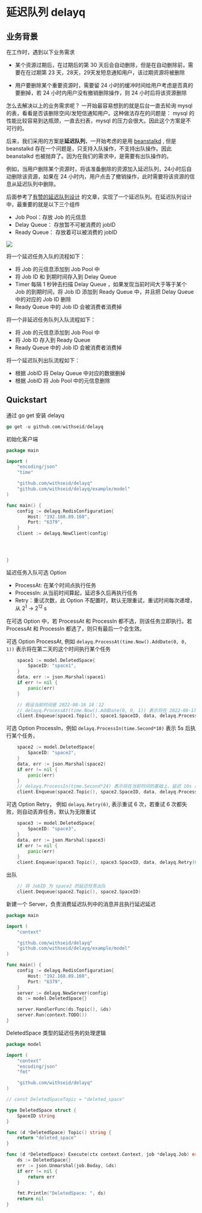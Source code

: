 # 延迟队列 delayq



## 业务背景

在工作时，遇到以下业务需求

- 某个资源过期后，在过期后的第 30 天后会自动删除，但是在自动删除前，需要在在过期第 23 天，28天，29天发短息通知用户，该过期资源将被删除

- 用户要删除某个重要资源时，需要留 24 小时的缓冲时间给用户考虑是否真的要删掉，若 24 小时内用户没有撤销删除操作，则 24 小时后将该资源删除

怎么去解决以上的业务需求呢？ 一开始最容易想到的就是后台一直去轮询 mysql 的表，看看是否该删除空间/发短信通知用户。这种做法存在的问题是： mysql 的性能比较容易到达瓶颈，一直去扫表，mysql 的压力会很大。因此这个方案是不可行的。



后来，我们采用的方案是**延迟队列**，一开始考虑的是用 [beanstalkd](https://github.com/beanstalkd/beanstalkd) , 但是 beanstalkd 存在一个问题是，只支持入队操作，不支持出队操作。因此 beanstalkd 也被抛弃了。因为在我们的需求中，是需要有出队操作的。

例如，当用户删除某个资源时，将该准备删除的资源加入延迟队列，24小时后自动删除该资源，如果在 24 小时内，用户点击了撤销操作，此时需要将该资源的信息从延迟队列中删除。



后面参考了[有赞的延迟队列设计](https://tech.youzan.com/queuing_delay/) 的文章，实现了一个延迟队列。在延迟队列设计中，最重要的就是以下三个组件

- Job Pool：存放 Job 的元信息
- Delay Queue： 存放暂不可被消费的 jobID
- Ready Queue： 存放着可以被消费的 jobID

![](https://s3.bmp.ovh/imgs/2022/08/16/d64403a68669df2f.png)

将一个延迟任务入队的流程如下： 
- 将 Job 的元信息添加到 Job Pool 中
- 将 Job ID 和 到期时间存入到 Delay Queue
- Timer 每隔 1 秒钟去扫描 Delay Queue ，如果发现当前时间大于等于某个 Job 的到期时间，将 Job ID 添加到 Ready Queue 中，并且把 Delay Queue 中的对应的 Job ID 删除
- Ready Queue 中的 Job ID 会被消费者消费掉

将一个非延迟任务队列入队流程如下：
- 将 Job 的元信息添加到 Job Pool 中
- 将 Job ID 存入到 Ready Queue
- Ready Queue 中的 Job ID 会被消费者消费掉

将一个延迟队列出队流程如下：
- 根据 JobID 将 Delay Queue 中对应的数据删掉
- 根据 JobID 将 Job Pool 中的元信息删除

## Quickstart 
通过 go get 安装 delayq 
```go 
go get -u github.com/withseid/delayq
```

初始化客户端
```go
package main

import (
	"encoding/json"
	"time"

	"github.com/withseid/delayq"
	"github.com/withseid/delayq/example/model"
)

func main() {
	config := delayq.RedisConfiguration{
		Host: "192.168.89.160",
		Port: "6379",
	}
	client := delayq.NewClient(config)




}
```

延迟任务入队可选 Option 
- ProcessAt: 在某个时间点执行任务
- ProcessIn: 从当前时间算起，延迟多久后再执行任务
- Retry：重试次数，此 Option 不配置时，默认无限重试，重试时间每次递增，从 2<sup>1</sup> -> 2<sup>12 </sup> s

在可选 Option 中，若 ProcessAt 和 ProcessIn 都不选，则该任务立即执行。若 ProcessAt 和 ProcessIn 都选了，则只有最后一个会生效。 

可选 Option ProcessAt, 例如 `delayq.ProcessAt(time.Now().AddDate(0, 0, 1))` 表示将在第二天的这个时间执行某个任务
```go
	space1 := model.DeletedSpace{
		SpaceID: "space1",
	}
	data, err := json.Marshal(space1)
	if err != nil {
		panic(err)
	}

	// 假设当前时间是 2022-08-16 18：12
	// delayq.ProcessAt(time.Now().AddDate(0, 0, 1)) 表示将在 2022-08-17 18:12 执行该任务
	client.Enqueue(space1.Topic(), space1.SpaceID, data, delayq.ProcessAt(time.Now().AddDate(0, 0, 1)))
```

可选 Option ProcessIn，例如 `delayq.ProcessIn(time.Second*10)` 表示 5s 后执行某个任务，
``` go
	space2 := model.DeletedSpace{
		SpaceID: "space2",
	}
	data, err := json.Marshal(space2)
	if err != nil {
		panic(err)
	}
	// delayq.ProcessIn(time.Second*24) 表示将在当前时间的基础上，延迟 10s 后执行
	client.Enqueue(space2.Topic(), space2.SpaceID, data, delayq.ProcessIn(time.Second*10))
```

可选 Option Retry， 例如 `delayq.Retry(6)`, 表示重试 6 次，若重试 6 次都失败，则自动丢弃任务，默认为无限重试
```go 
	space3 := model.DeletedSpace{
		SpaceID: "space3",
	}
	data, err := json.Marshal(space3)
	if err != nil {
		panic(err)
	}
	client.Enqueue(space3.Topic(), space3.SpaceID, data, delayq.Retry(6))
```

出队
``` go
	// 将 JobID 为 space2 的延迟任务出队
	client.Dequeue(space2.Topic(), space2.SpaceID)
```



新建一个 Server，负责消费延迟队列中的消息并且执行延迟延迟 
``` go
package main

import (
	"context"

	"github.com/withseid/delayq"
	"github.com/withseid/delayq/example/model"
)

func main() {
	config := delayq.RedisConfiguration{
		Host: "192.168.89.160",
		Port: "6379",
	}
	server := delayq.NewServer(config)
	ds := model.DeletedSpace{}

	server.HandlerFunc(ds.Topic(), &ds)
	server.Run(context.TODO())
}
```

DeletedSpace 类型的延迟任务的处理逻辑 
```go
package model

import (
	"context"
	"encoding/json"
	"fmt"

	"github.com/withseid/delayq"
)

// const DeletedSpaceTopic = "deleted_space"

type DeletedSpace struct {
	SpaceID string
}

func (d *DeletedSpace) Topic() string {
	return "deleted_space"
}

func (d *DeletedSpace) Execute(ctx context.Context, job *delayq.Job) error {
	ds := DeletedSpace{}
	err := json.Unmarshal(job.Boday, &ds)
	if err != nil {
		return err
	}

	fmt.Println("DeletedSpace: ", ds)
	return nil
}
```
